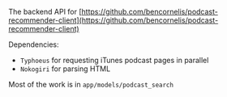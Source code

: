 The backend API for [https://github.com/bencornelis/podcast-recommender-client](https://github.com/bencornelis/podcast-recommender-client)

Dependencies:
* `Typhoeus` for requesting iTunes podcast pages in parallel
* `Nokogiri` for parsing HTML

Most of the work is in `app/models/podcast_search`
